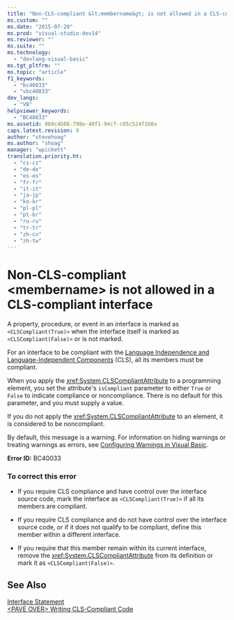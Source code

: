 ```yaml
---
title: "Non-CLS-compliant &lt;membername&gt; is not allowed in a CLS-compliant interface | Microsoft Docs"
ms.custom: ""
ms.date: "2015-07-20"
ms.prod: "visual-studio-dev14"
ms.reviewer: ""
ms.suite: ""
ms.technology: 
  - "devlang-visual-basic"
ms.tgt_pltfrm: ""
ms.topic: "article"
f1_keywords: 
  - "bc40033"
  - "vbc40033"
dev_langs: 
  - "VB"
helpviewer_keywords: 
  - "BC40033"
ms.assetid: 060c4b08-798e-40f1-94cf-c05c524f1b8a
caps.latest.revision: 9
author: "stevehoag"
ms.author: "shoag"
manager: "wpickett"
translation.priority.ht: 
  - "cs-cz"
  - "de-de"
  - "es-es"
  - "fr-fr"
  - "it-it"
  - "ja-jp"
  - "ko-kr"
  - "pl-pl"
  - "pt-br"
  - "ru-ru"
  - "tr-tr"
  - "zh-cn"
  - "zh-tw"
---
```

# Non-CLS-compliant &lt;membername&gt; is not allowed in a CLS-compliant interface
A property, procedure, or event in an interface is marked as `<CLSCompliant(True)>` when the interface itself is marked as `<CLSCompliant(False)>` or is not marked.  
  
 For an interface to be compliant with the [Language Independence and Language-Independent Components](https://msdn.microsoft.com/library/12a7a7h3) (CLS), all its members must be compliant.  
  
 When you apply the <xref:System.CLSCompliantAttribute> to a programming element, you set the attribute's `isCompliant` parameter to either `True` or `False` to indicate compliance or noncompliance. There is no default for this parameter, and you must supply a value.  
  
 If you do not apply the <xref:System.CLSCompliantAttribute> to an element, it is considered to be noncompliant.  
  
 By default, this message is a warning. For information on hiding warnings or treating warnings as errors, see [Configuring Warnings in Visual Basic](/visualstudio/ide/configuring-warnings-in-visual-basic).  
  
 **Error ID:** BC40033  
  
### To correct this error  
  
-   If you require CLS compliance and have control over the interface source code, mark the interface as `<CLSCompliant(True)>` if all its members are compliant.  
  
-   If you require CLS compliance and do not have control over the interface source code, or if it does not qualify to be compliant, define this member within a different interface.  
  
-   If you require that this member remain within its current interface, remove the <xref:System.CLSCompliantAttribute> from its definition or mark it as `<CLSCompliant(False)>`.  
  
## See Also  
 [Interface Statement](../../../visual-basic/language-reference/statements/interface-statement.md)   
 [\<PAVE OVER> Writing CLS-Compliant Code](http://msdn.microsoft.com/en-us/4c705105-69a2-4e5e-b24e-0633bc32c7f3)